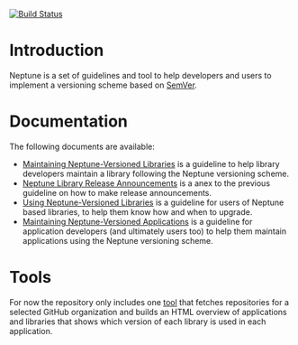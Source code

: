 [![Build
Status](https://travis-ci.org/sociomantic-tsunami/neptune.svg?branch=master)](https://travis-ci.org/sociomantic-tsunami/neptune)

Introduction
============

Neptune is a set of guidelines and tool to help developers and users to
implement a versioning scheme based on [SemVer](http://semver.org/).


Documentation
=============

The following documents are available:

* [Maintaining Neptune-Versioned
  Libraries](https://github.com/sociomantic-tsunami/neptune/blob/master/doc/library-maintainer.rst)
  is a guideline to help library developers maintain a library following the
  Neptune versioning scheme.
* [Neptune Library Release
  Announcements](https://github.com/sociomantic-tsunami/neptune/blob/master/doc/announcements.md)
  is a anex to the previous guideline on how to make release announcements.
* [Using Neptune-Versioned
  Libraries](https://github.com/sociomantic-tsunami/neptune/blob/master/doc/library-user.rst)
  is a guideline for users of Neptune based libraries, to help them know how and
  when to upgrade.
* [Maintaining Neptune-Versioned
  Applications](https://github.com/sociomantic-tsunami/neptune/blob/master/doc/application-maintainer.rst)
  is a guideline for application developers (and ultimately users too) to help
  them maintain applications using the Neptune versioning scheme.

Tools
=====

For now the repository only includes one
[tool](https://github.com/sociomantic-tsunami/neptune/tree/master/src/overview)
that fetches repositories for a selected GitHub organization and builds an HTML
overview of applications and libraries that shows which version of each library
is used in each application.
